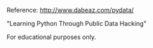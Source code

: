 Reference: http://www.dabeaz.com/pydata/

"Learning Python Through Public Data Hacking"

For educational purposes only.
